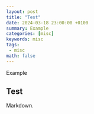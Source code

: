 ```yaml
---
layout: post
title: "Test"
date: 2024-03-18 23:00:00 +0100
summary: Example
categories: [misc]
keywords: misc
tags:
 - misc
math: false
---
```


Example

## Test

Markdown.
